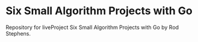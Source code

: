 # Six Small Algorithm Projects with Go

Repository for liveProject Six Small Algorithm Projects with Go by Rod
Stephens.
